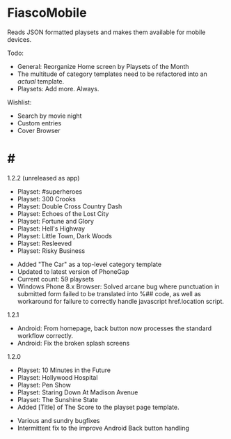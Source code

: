 FiascoMobile
============

Reads JSON formatted playsets and makes them available for mobile devices.

Todo:
* General: Reorganize Home screen by Playsets of the Month
* The multitude of category templates need to be refactored into an *actual* template.
* Playsets: Add more. Always.

Wishlist:
* Search by movie night
* Custom entries
* Cover Browser

# # #

1.2.2 (unreleased as app)
+ Playset: #superheroes
+ Playset: 300 Crooks
+ Playset: Double Cross Country Dash
+ Playset: Echoes of the Lost City
+ Playset: Fortune and Glory
+ Playset: Hell's Highway
+ Playset: Little Town, Dark Woods
+ Playset: Resleeved
+ Playset: Risky Business
* Added "The Car" as a top-level category template
* Updated to latest version of PhoneGap
* Current count: 59 playsets
* Windows Phone 8.x Browser: Solved arcane bug where punctuation in submitted form failed to be translated into %## code, as well as workaround for failure to correctly handle javascript href.location script.

1.2.1
* Android: From homepage, back button now processes the standard workflow correctly.
* Android: Fix the broken splash screens

1.2.0
+ Playset: 10 Minutes in the Future
+ Playset: Hollywood Hospital
+ Playset: Pen Show
+ Playset: Staring Down At Madison Avenue
+ Playset: The Sunshine State
+ Added [Title] of The Score to the playset page template.
* Various and sundry bugfixes
* Intermittent fix to the improve Android Back button handling
